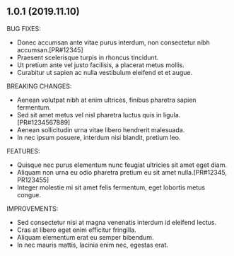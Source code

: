 ## 1.0.1 (2019.11.10)

BUG FIXES:

- Donec accumsan ante vitae purus interdum, non consectetur nibh accumsan.[PR#12345]
- Praesent scelerisque turpis in rhoncus tincidunt.
- Ut pretium ante vel justo facilisis, a placerat metus mollis.
- Curabitur ut sapien ac nulla vestibulum eleifend et et augue.

BREAKING CHANGES:

- Aenean volutpat nibh at enim ultrices, finibus pharetra sapien fermentum.
- Sed sit amet metus vel nisl pharetra luctus quis in ligula.[PR#1234567889]
- Aenean sollicitudin urna vitae libero hendrerit malesuada.
- In nec ipsum posuere, interdum nisi blandit, pretium leo.

FEATURES:

- Quisque nec purus elementum nunc feugiat ultricies sit amet eget diam.
- Aliquam non urna eu odio pharetra pretium eu sit amet nulla.[PR#12345, PR123455]
- Integer molestie mi sit amet felis fermentum, eget lobortis metus congue.

IMPROVEMENTS:

- Sed consectetur nisi at magna venenatis interdum id eleifend lectus.
- Cras at libero eget enim efficitur fringilla.
- Aliquam elementum erat eu semper bibendum.
- In nec mauris mattis, lacinia enim nec, egestas erat.
